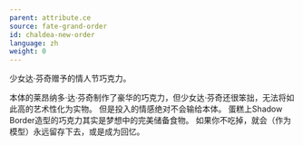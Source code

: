 ```yaml
---
parent: attribute.ce
source: fate-grand-order
id: chaldea-new-order
language: zh
weight: 0
---
```


少女达·芬奇赠予的情人节巧克力。

本体的莱昂纳多·达·芬奇制作了豪华的巧克力，但少女达·芬奇还很笨拙，无法将如此高的艺术性化为实物。
但是投入的情感绝对不会输给本体。
蛋糕上Shadow Border造型的巧克力其实是梦想中的完美储备食物。
如果你不吃掉，就会（作为模型）永远留存下去，或是成为回忆。
